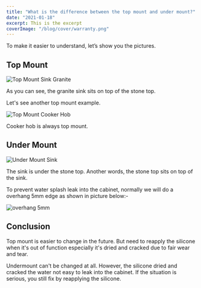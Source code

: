 ```yaml
---
title: "What is the difference between the top mount and under mount?"
date: "2021-01-18"
excerpt: This is the excerpt
coverImage: "/blog/cover/warranty.png"
---
```


To make it easier to understand, let’s show you the pictures.

## Top Mount

![Top Mount Sink Granite](/blog/sink-mount/topmount-1.jpg)

As you can see, the granite sink sits on top of the stone top.

Let's see another top mount example.

![Top Mount Cooker Hob](/blog/sink-mount/topmount-2.jpg)

Cooker hob is always top mount.

## Under Mount

![Under Mount Sink](/blog/sink-mount/undermount-1.jpg)

The sink is under the stone top. Another words, the stone top sits on top of the sink.

To prevent water splash leak into the cabinet, normally we will do a overhang 5mm edge as shown in picture below:-

![overhang 5mm](/blog/sink-mount/undermount-2.jpg)

## Conclusion

Top mount is easier to change in the future. But need to reapply the silicone when it's out of function especially it's dried and cracked due to fair wear and tear.

Undermount can't be changed at all. However, the silicone dried and cracked the water not easy to leak into the cabinet. If the situation is serious, you still fix by reapplying the silicone.

